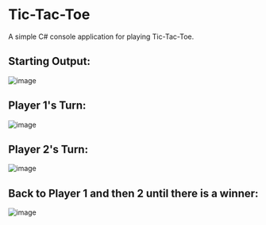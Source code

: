 # Tic-Tac-Toe
A simple C# console application for playing Tic-Tac-Toe.

## Starting Output:
![image](https://github.com/sidneyshafer/tic-tac-toe/assets/66838571/bf49ebe1-a516-4c59-8386-a22184e7e5bb)

## Player 1's Turn:
![image](https://github.com/sidneyshafer/tic-tac-toe/assets/66838571/6266b567-cabe-4e8c-a8c2-72a15fbefc0e)

## Player 2's Turn:
![image](https://github.com/sidneyshafer/tic-tac-toe/assets/66838571/e26095f7-039f-4ea2-adb7-dfe233e46df8)

## Back to Player 1 and then 2 until there is a winner:
![image](https://github.com/sidneyshafer/tic-tac-toe/assets/66838571/99220186-beca-4342-a16a-6ee10ed204ce)


